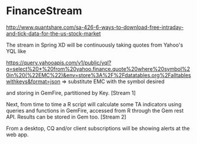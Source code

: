 # FinanceStream

http://www.quantshare.com/sa-426-6-ways-to-download-free-intraday-and-tick-data-for-the-us-stock-market

The stream in Spring XD will be continuously taking quotes from Yahoo's YQL like  

https://query.yahooapis.com/v1/public/yql?q=select%20*%20from%20yahoo.finance.quote%20where%20symbol%20in%20(%22EMC%22)&env=store%3A%2F%2Fdatatables.org%2Falltableswithkeys&format=json  => substitute EMC with the symbol desired

and storing in GemFire, partitioned by Key. [Stream 1]

Next, from time to time a R script will calculate some TA indicators using queries and functions in GemFire, accessed from R through the Gem rest API. Results can be stored in Gem too.  [Stream 2]

From a desktop, CQ and/or client subscriptions will be showing alerts at the web app.


